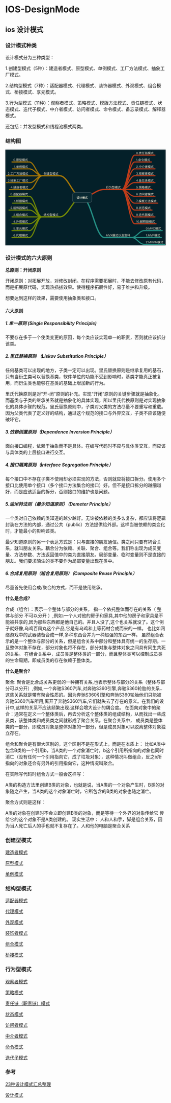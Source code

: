# IOS-DesignMode

## ios 设计模式

### 设计模式种类
设计模式分为三种类型：

1.创建型模式（5种）：建造者模式、原型模式、单例模式、工厂方法模式、抽象工厂模式。

2.结构型模式（7种）：适配器模式、代理模式、装饰器模式、外观模式、组合模式、桥接模式、享元模式。

3.行为型模式（11种）：观察者模式、策略模式、模版方法模式、责任链模式、状态模式、迭代子模式、中介者模式、访问者模式、命令模式、备忘录模式、解释器模式。

还包括：并发型模式和线程池模式两类。

### 结构图
![设计模式](./Resource/designMode.png)

### 设计模式的六大原则
**总原则：开闭原则**

开闭原则：对拓展开放，对修改封闭。在程序需要拓展时，不能去修改原有代码，而是拓展原代码，实现热插拔效果。使得程序拓展性好，易于维护和升级。

想要达到这样的效果，需要使用抽象类和接口。

#### 六大原则
##### 1.单一原则 (Single Responsibility Principle)
不要存在多于一个使类变更的原因，每个类应该实现单一的职责，否则就应该拆分该类。

##### 2.里氏替换原则 （Liskov Substitution Principle）
任何基类可以出现的地方，子类一定可以出现。里氏替换原则是继承复用的基石，只有当衍生类可以替换基类，软件单位的功能不受到影响时，基类才能真正被复用，而衍生类也能够在基类的基础上增加新的行为。

里氏代换原则是对“开-闭”原则的补充。实现“开闭”原则的关键步骤就是抽象化。而基类与子类的继承关系就是抽象化的具体实现，所以里氏代换原则是对实现抽象化的具体步骤的规范。里氏替换原则中，子类对父类的方法尽量不要重写和重载。因为父类代表了定义好的结构，通过这个规范的接口与外界交互，子类不应该随便破坏它。

##### 3.依赖倒置原则（Dependence Inversion Principle）
面向接口编程，依赖于抽象而不是具体。在编写代码时不应与具体类交互，而应该与具体类的上层接口进行交互。

##### 4.接口隔离原则（Interface Segregation Principle）
每个接口中不存在子类不使用却必须实现的方法，否则就应将接口拆分。使用多个接口比使用单个接口（多个接口方法集合的接口）好。但不是接口拆分的越细越好，而是应该适当的拆分，否则接口的维护也是问题。

##### 5.迪米特法则（最少知道原则）（Demeter Principle）
一个类对自己依赖的类知道的越少越好。无论被依赖的类多么复杂，都应该将逻辑封装在方法的内部，通过公共（public）方法提供给外部。这样当被依赖的类变化时，才能最小的影响该类。

最少知道原则的另一个表达方式是：只与直接的朋友通信。类之间只要有耦合关系，就叫朋友关系。耦合分为依赖、关联、聚合、组合等。我们称出现为成员变量、方法参数、方法返回值中的类为直接朋友。局部变量、临时变量则不是直接的朋友。我们要求陌生的类不要作为局部变量出现在类中。

##### 6.合成复用原则（组合复用原则）（Composite Reuse Principle）
尽量首先使用合成/聚合的方式，而不是使用继承。

**什么是合成?**

合成（组合）：表示一个整体与部分的关系， 指一个依托整体而存在的关系（ 整体与部分 不可以分开 ）,例如:一个人对他的房子和家具,其中他的房子和家具是不能被共享的,因为那些东西都是他自己的。并且人没了,这个也关系就没了。这个例子就好像,乌鸡百凤丸这个产品,它是有乌鸡和上等药材合成而来的一样。 也比如网络游戏中的武器装备合成一样,多种东西合并为一种超强的东西一样。 虽然组合表示的是一个整体与部分的关系，但是组合关系中部分和整体具有统一的生存期。一旦整体对象不存在，部分对象也将不存在，部分对象与整体对象之间具有同生共死的关系。 在组合关系中，成员类是整体类的一部分，而且整体类可以控制成员类的生命周期，即成员类的存在依赖于整体类。

**什么是聚合?**

聚合: 聚合是比合成关系更弱的一种拥有关系,也表示整体与部分的关系（整体与部分可以分开）,例如,一个奔驰S360汽车,对奔驰S360引擎,奔驰S360轮胎的关系..这些关系就是带有聚合性质的。因为奔驰S360引擎和奔驰S360轮胎他们只能被奔驰S360汽车所用,离开了奔驰S360汽车,它们就失去了存在的意义。在我们的设计中,这样的关系不应该频繁出现.这样会增大设计的耦合度。 在面向对象中的聚合：通常在定义一个整体类后，再去分析这个整体类的组成结构，从而找出一些成员类，该整体类和成员类之间就形成了聚合关系。在聚合关系中， 成员类是整体类的一部分，即成员对象是整体对象的一部分，但是成员对象可以脱离整体对象独立存在。

组合和聚合是有很大区别的，这个区别不是在形式上，而是在本质上：
比如A类中包含B类的一个引用b，当A类的一个对象消亡时，b这个引用所指向的对象也同时消亡（没有任何一个引用指向它，成了垃圾对象），这种情况叫做组合，反之b所指向的对象还会有另外的引用指向它，这种情况叫聚合。

在实际写代码时组合方式一般会这样写：

A类的构造方法里创建B类的对象，也就是说，当A类的一个对象产生时，B类的对象随之产生，当A类的这个对象消亡时，它所包含的B类的对象也随之消亡。

聚合方式则是这样：

A类的对象在创建时不会立即创建B类的对象，而是等待一个外界的对象传给它
传给它的这个对象不是A类创建的。
现实生活中：
人和人和手，脚是组合关系，因为当人死亡后人的手也就不复存在了。人和他的电脑是聚合关系

### 创建型模式

[建造者模式](https://github.com/detector-m/IOS-DesignMode/blob/master/IOS_DesignMode_Demo/IOS_DesignMode_Demo/IOS_BuilderMode/IOS_BuilderMode_Readme.md)

[原型模式](https://github.com/detector-m/IOS-DesignMode/blob/master/IOS_DesignMode_Demo/IOS_DesignMode_Demo/IOS_PrototypeMode/IOS_PrototypeMode_README.md)

[单例模式](https://github.com/detector-m/IOS-DesignMode/blob/master/IOS_DesignMode_Demo/IOS_DesignMode_Demo/IOS_%20SingletonMode/IOS_SingletonMode_README.md)

### 结构型模式

[适配器模式](https://github.com/detector-m/IOS-DesignMode/blob/master/IOS_DesignMode_Demo/IOS_DesignMode_Demo/IOS_AdapterMode/IOS_AdapterMode_README.md)

[代理模式](https://github.com/detector-m/IOS-DesignMode/blob/master/IOS_DesignMode_Demo/IOS_DesignMode_Demo/IOS_ProxyMode/IOS_ProxyMode_READMD.md)

[外观模式](https://github.com/detector-m/IOS-DesignMode/blob/master/IOS_DesignMode_Demo/IOS_DesignMode_Demo/IOS_FacadeMode/IOA_FacadeMode_README.md)

[装饰者模式](https://github.com/detector-m/IOS-DesignMode/blob/master/IOS_DesignMode_Demo/IOS_DesignMode_Demo/IOS_DecoratorMode/IOS_DecoratorMode_README.md)

[组合模式](https://github.com/detector-m/IOS-DesignMode/blob/master/IOS_DesignMode_Demo/IOS_DesignMode_Demo/IOS_CompositeMode/IOS_CompositeMode_README.md)

[桥接模式](https://github.com/detector-m/IOS-DesignMode/blob/master/IOS_DesignMode_Demo/IOS_DesignMode_Demo/IOS_BridgeMode/IOS_BridgeMode_README.md)

### 行为型模式

[观察者模式](https://github.com/detector-m/IOS-DesignMode/blob/master/IOS_DesignMode_Demo/IOS_DesignMode_Demo/IOS_ObserverMode/IOS_ObserverMode_README.md)

[策略模式](https://github.com/detector-m/IOS-DesignMode/blob/master/IOS_DesignMode_Demo/IOS_DesignMode_Demo/IOS_StrategeyMode/IOS_StrategeyMode_README.md)

[责任链（职责链）模式](https://github.com/detector-m/IOS-DesignMode/blob/master/IOS_DesignMode_Demo/IOS_DesignMode_Demo/IOS_ChainOfResponsibilityMode/IOS_ChainOfResponsibilityMode_README.md)

[状态模式](https://github.com/detector-m/IOS-DesignMode/blob/master/IOS_DesignMode_Demo/IOS_DesignMode_Demo/IOS_StateMode/IOS_StateMode_README.md)

[访问者模式](https://github.com/detector-m/IOS-DesignMode/blob/master/IOS_DesignMode_Demo/IOS_DesignMode_Demo/IOS_VisitorMode/IOS_VisitorMode_README.md)

[中介者模式](https://github.com/detector-m/IOS-DesignMode/blob/master/IOS_DesignMode_Demo/IOS_DesignMode_Demo/IOS_MediatorMode/IOA_MediatorMode_README.md)

[命令模式](https://github.com/detector-m/IOS-DesignMode/blob/master/IOS_DesignMode_Demo/IOS_DesignMode_Demo/IOS_CommandMode/IOS_CommandMode_README.md)

[迭代子模式](https://github.com/detector-m/IOS-DesignMode/blob/master/IOS_DesignMode_Demo/IOS_DesignMode_Demo/IOS_IteratorMode/IOS_IteratorMode_README.md)

### 参考
[23种设计模式汇总整理](https://blog.csdn.net/jason0539/article/details/44956775)

[设计模式](https://blog.csdn.net/hguisu/article/category/1133340)